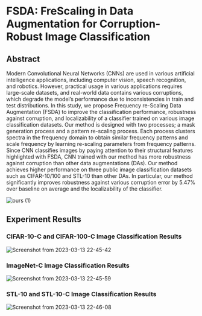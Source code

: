 # FSDA: FreScaling in Data Augmentation for Corruption-Robust Image Classification
## Abstract
Modern Convolutional Neural Networks (CNNs) are used in various artificial intelligence applications, including computer vision, speech recognition, and robotics. However, practical usage in various applications requires large-scale datasets, and real-world data contains various corruptions, which degrade the model’s performance due to inconsistencies in train and test distributions. In this study, we propose Frequency re-Scaling Data Augmentation (FSDA) to improve the classification performance, robustness against corruption, and localizability of a classifier trained on various image classification datasets. Our method is designed with two processes; a mask generation process and a pattern re-scaling process. Each process clusters spectra in the frequency domain to obtain similar frequency patterns and scale frequency by learning re-scaling parameters from frequency patterns. Since CNN classifies images by paying attention to their structural features highlighted with FSDA, CNN trained with our method has more robustness against corruption than other data augmentations (DAs). Our method achieves higher performance on three public image classification datasets such as CIFAR-10/100 and STL-10 than other DAs. In particular, our method significantly improves robustness against various corruption error by 5.47% over baseline on average and the localizability of the classifier.

![ours (1)](https://user-images.githubusercontent.com/127758215/224719744-602afaf6-0504-4ace-9fa9-f19f0f348a77.png)

## Experiment Results
### CIFAR-10-C and CIFAR-100-C Image Classification Results
![Screenshot from 2023-03-13 22-45-42](https://user-images.githubusercontent.com/127758215/224720627-71d3a4af-9ad6-4eb5-891d-478807c6fc0a.png)

### ImageNet-C Image Classification Results
![Screenshot from 2023-03-13 22-45-59](https://user-images.githubusercontent.com/127758215/224720870-aa17d60c-8702-422a-90df-6d0bde39746d.png)

### STL-10 and STL-10-C Image Classification Results
![Screenshot from 2023-03-13 22-46-08](https://user-images.githubusercontent.com/127758215/224720977-e6078e47-0066-42c7-905b-16ceb92dc9ce.png)
